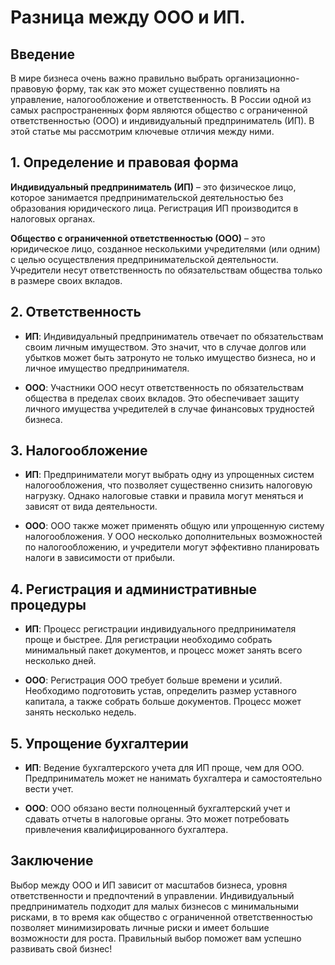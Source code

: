 # Разница между ООО и ИП.

## Введение

В мире бизнеса очень важно правильно выбрать организационно-правовую форму, так как это может существенно повлиять на управление, налогообложение и ответственность. В России одной из самых распространенных форм являются общество с ограниченной ответственностью (ООО) и индивидуальный предприниматель (ИП). В этой статье мы рассмотрим ключевые отличия между ними.

## 1. Определение и правовая форма

**Индивидуальный предприниматель (ИП)** – это физическое лицо, которое занимается предпринимательской деятельностью без образования юридического лица. Регистрация ИП производится в налоговых органах.

**Общество с ограниченной ответственностью (ООО)** – это юридическое лицо, созданное несколькими учредителями (или одним) с целью осуществления предпринимательской деятельности. Учредители несут ответственность по обязательствам общества только в размере своих вкладов.

## 2. Ответственность

- **ИП**: Индивидуальный предприниматель отвечает по обязательствам своим личным имуществом. Это значит, что в случае долгов или убытков может быть затронуто не только имущество бизнеса, но и личное имущество предпринимателя.

- **ООО**: Участники ООО несут ответственность по обязательствам общества в пределах своих вкладов. Это обеспечивает защиту личного имущества учредителей в случае финансовых трудностей бизнеса.

## 3. Налогообложение

- **ИП**: Предприниматели могут выбрать одну из упрощенных систем налогообложения, что позволяет существенно снизить налоговую нагрузку. Однако налоговые ставки и правила могут меняться и зависят от вида деятельности.

- **ООО**: ООО также может применять общую или упрощенную систему налогообложения. У ООО несколько дополнительных возможностей по налогообложению, и учредители могут эффективно планировать налоги в зависимости от прибыли.

## 4. Регистрация и административные процедуры

- **ИП**: Процесс регистрации индивидуального предпринимателя проще и быстрее. Для регистрации необходимо собрать минимальный пакет документов, и процесс может занять всего несколько дней.

- **ООО**: Регистрация ООО требует больше времени и усилий. Необходимо подготовить устав, определить размер уставного капитала, а также собрать больше документов. Процесс может занять несколько недель.

## 5. Упрощение бухгалтерии

- **ИП**: Ведение бухгалтерского учета для ИП проще, чем для ООО. Предприниматель может не нанимать бухгалтера и самостоятельно вести учет.

- **ООО**: ООО обязано вести полноценный бухгалтерский учет и сдавать отчеты в налоговые органы. Это может потребовать привлечения квалифицированного бухгалтера.

## Заключение

Выбор между ООО и ИП зависит от масштабов бизнеса, уровня ответственности и предпочтений в управлении. Индивидуальный предприниматель подходит для малых бизнесов с минимальными рисками, в то время как общество с ограниченной ответственностью позволяет минимизировать личные риски и имеет большие возможности для роста. Правильный выбор поможет вам успешно развивать свой бизнес!
